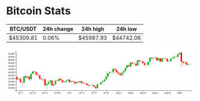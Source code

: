 # Bitcoin Stats

BTC/USDT|24h change|24h high|24h low|
|---|---|---|---|
|$45309.81|0.06%|$45987.93|$44742.06|

<img src="./chart.svg">

